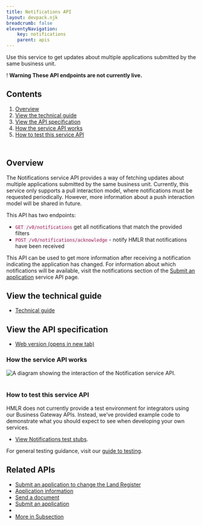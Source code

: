 ```yaml
---
title: Notifications API
layout: devpack.njk
breadcrumb: false
eleventyNavigation:
    key: notifications
    parent: apis
---
```


<div class="govuk-grid-row">
<div class="govuk-grid-column-two-thirds">

<p class="govuk-body-l">Use this service to get updates about multiple applications submitted by the same business unit.</p>

<div class="govuk-warning-text">
<span class="govuk-warning-text__icon" aria-hidden="true">!</span>
<strong class="govuk-warning-text__text">
<span class="govuk-visually-hidden">Warning</span>
These API endpoints are not currently live.
</strong>
</div>

<aside class="contents-list" role="complementary">
<nav class="govuk-prototype-kit-common-templates-contents-list" aria-label="Pages in this guide" role="navigation">
<h2 class="govuk-heading-m">
Contents
</h2>
<ol class="govuk-list dashed-list">
<li>
<a href="#overview">
Overview
</a>
</li>
<li>
<a href="#view-the-technical-guide">
View the technical guide
</a>
</li>
<li>
<a href="#view-the-api-specification">
View the API specification
</a>
</li>
<li>
<a href="#how-the-service-api-works">
How the service API works
</a>
</li>
<li>
<a href="#how-to-test-this-service-api">
How to test this service API
</a>
</li>
</ol>
</nav>
</aside>

</div>

</div>

<div class="govuk-grid-row">
<div class="govuk-grid-column-two-thirds govuk-prototype-kit-common-templates-mainstream-guide-body">

<div>
<h2 class="govuk-heading-m" id="overview"><br>Overview</h2>

<p class="govuk-body">The Notifications service API provides a way of fetching updates about multiple applications submitted by the same business unit. Currently, this service only supports a pull interaction model, where notifications must be requested periodically. However, more information about a push interaction model will be shared in future.</p>
<p class="govuk-body">This API has two endpoints:</p>
<ul class="govuk-list govuk-list--bullet">
<li><code style="color: #a71d5d; background-color: #f5f5f5">GET /v0/notifications</code> get all notifications that match the provided filters</li>
<li><code style="color: #a71d5d; background-color: #f5f5f5">POST /v0/notifications/acknowledge</code> - notify HMLR that notifications have been received</li>
</ul>

<p class="govuk-body">This API can be used to get more information after receiving a notification indicating the application has changed. For information about which notifications will be available, visit the notifications section of the   <a class="govuk-body govuk-link" href="/apis/submit-an-application">Submit an application</a> service API page.</p>

</div>

<div>
<h2 class="govuk-heading-m" id="view-the-technical-guide">View the technical guide</h2>

<ul class="govuk-list">
<li>
<a class="govuk-body govuk-link" href="/apis/notifications/technical-guide">Technical guide</a>
</li>
</ul>
</div>

<div>
<h2 class="govuk-heading-m" id="view-the-api-specification">View the API specification</h2>

<ul class="govuk-list">
<li>
<a class="govuk-body govuk-link" href="https://landregistry.github.io/bgtechdoc/vcad/v0_3/vcad-spec.html#tag/Notifications-API" rel="noreferrer noopener" target="_blank">Web version (opens in new tab)</a>
</li>
</ul>
</div>

<div>
<h3 class="govuk-heading-m" id="how-the-service-api-works">How the service API works</h3>
<div class="govuk-!-padding-bottom-3"></div>
<img src="/assets/images/NotificationInteraction.png" alt="A diagram showing the interaction of the Notification service API.">
</div>
<br>

<div>
<h3 class="govuk-heading-m" id="how-to-test-this-service-api">How to test this service API</h3>
<p class="govuk-body">HMLR does not currently provide a test environment for integrators using our Business Gateway APIs. Instead, we’ve provided example code to demonstrate what you should  expect to see when developing your own services.</p>
<ul class="govuk-list">
<li>
<p class="govuk-body"><a class="govuk-body govuk-link" href="/apis/notifications/test-stubs">View Notifications test stubs</a>.</p>
</li>
</ul>
<p class="govuk-body">For general testing guidance, visit our <a class="govuk-body govuk-link" href="/a-guide-to-testing">guide to testing</a>.</p>


</div>

</div>

<div class="govuk-grid-column-one-third">

<aside class="related-items" role="complementary">
<h2 class="govuk-heading-m" id="related-apis">
Related APIs
</h2>
<nav role="navigation" aria-labelledby="subsection-title">
<ul class="govuk-list govuk-!-font-size-16">
<li>
<a class="govuk-body govuk-link" href="/apis/submit-an-application-to-change-the-land-register">
Submit an application to change the Land Register
</a>
</li>
<li>
<a class="govuk-body govuk-link" href="/apis/application-information">
Application information
</a>
</li>
<li>
<a class="govuk-body govuk-link" href="/apis/send-a-document">
Send a document
</a>
<li>
<a class="govuk-body govuk-link" href="/apis/submit-an-application">
Submit an application
</a>
</li>
<li>
</li>
<li>
<a class="govuk-body govuk-link govuk-!-font-weight-bold" href="/find-a-service-api">
More <span class="govuk-visually-hidden">in Subsection</span>
</a>
</li>
</ul>
</nav>
</aside>

</div>

</div>